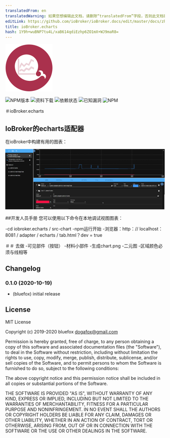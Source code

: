 ```yaml
---
translatedFrom: en
translatedWarning: 如果您想编辑此文档，请删除“translatedFrom”字段，否则此文档将再次自动翻译
editLink: https://github.com/ioBroker/ioBroker.docs/edit/master/docs/zh-cn/adapterref/iobroker.echarts/README.md
title: ioBroker.echarts
hash: 1Y9h+wuBNP7tu4L/xaB614qdiEzhp6ZO1mX+WJ9maR8=
---
```

![商标](../../../en/adapterref/iobroker.echarts/admin/echarts.png)

![NPM版本](http://img.shields.io/npm/v/iobroker.echarts.svg)
![资料下载](https://img.shields.io/npm/dm/iobroker.echarts.svg)
![依赖状态](https://img.shields.io/david/ioBroker/iobroker.echarts.svg)
![已知漏洞](https://snyk.io/test/github/ioBroker/ioBroker.echarts/badge.svg)
![NPM](https://nodei.co/npm/iobroker.echarts.png?downloads=true)

＃ioBroker.echarts
## IoBroker的echarts适配器
在ioBroker中构建有用的图表：

![屏幕截图](../../../en/adapterref/iobroker.echarts/img/screenshot1.png)

##开发人员手册
您可以使用以下命令在本地调试视图图表：

-cd iobroker.echarts / src-chart
-npm运行开始
-浏览器：http：// localhost：8081 / adapter / echarts / tab.html？dev = true

＃＃ 去做
-可见部件（按钮）
-材料小部件
-生成chart.png
-二元图
-区域颜色必须与线相等

## Changelog

### 0.1.0 (2020-10-19)
* (bluefox) initial release

## License
MIT License

Copyright (c) 2019-2020 bluefox <dogafox@gmail.com>

Permission is hereby granted, free of charge, to any person obtaining a copy
of this software and associated documentation files (the "Software"), to deal
in the Software without restriction, including without limitation the rights
to use, copy, modify, merge, publish, distribute, sublicense, and/or sell
copies of the Software, and to permit persons to whom the Software is
furnished to do so, subject to the following conditions:

The above copyright notice and this permission notice shall be included in all
copies or substantial portions of the Software.

THE SOFTWARE IS PROVIDED "AS IS", WITHOUT WARRANTY OF ANY KIND, EXPRESS OR
IMPLIED, INCLUDING BUT NOT LIMITED TO THE WARRANTIES OF MERCHANTABILITY,
FITNESS FOR A PARTICULAR PURPOSE AND NONINFRINGEMENT. IN NO EVENT SHALL THE
AUTHORS OR COPYRIGHT HOLDERS BE LIABLE FOR ANY CLAIM, DAMAGES OR OTHER
LIABILITY, WHETHER IN AN ACTION OF CONTRACT, TORT OR OTHERWISE, ARISING FROM,
OUT OF OR IN CONNECTION WITH THE SOFTWARE OR THE USE OR OTHER DEALINGS IN THE
SOFTWARE.